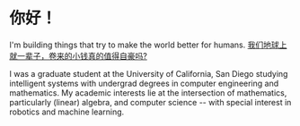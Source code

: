 # 你好！

I'm building things that try to make the world better for humans. [我们地球上就一辈子，卷来的小钱真的值得自豪吗?](https://www.youtube.com/watch?v=UWjTb9CtkxM)

I was a graduate student at the University of California, San Diego studying intelligent systems with undergrad degrees in computer engineering and mathematics. My academic interests lie at the intersection of mathematics, particularly (linear) algebra, and computer science -- with special interest in robotics and machine learning.

